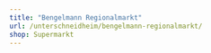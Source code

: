 ```yaml
---
title: "Bengelmann Regionalmarkt"
url: /unterschneidheim/bengelmann-regionalmarkt/
shop: Supermarkt
---
```

